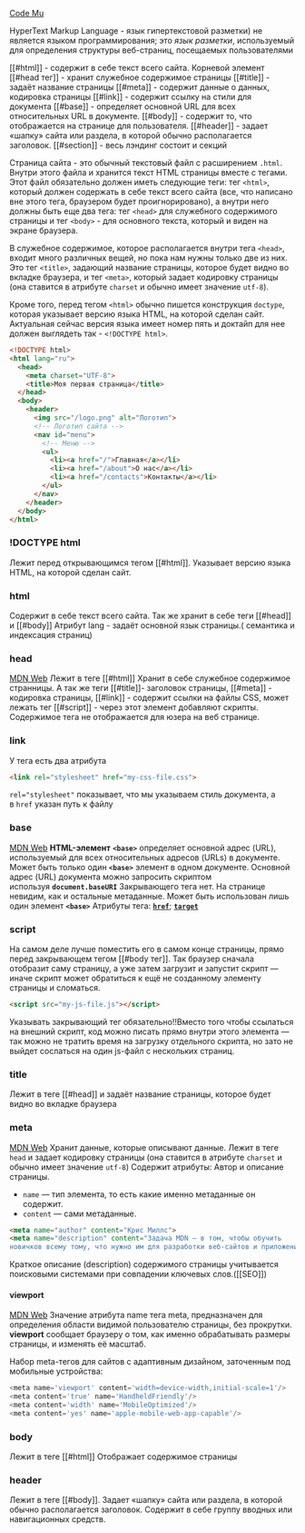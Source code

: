 [Code Mu](https://code.mu/ru/markup/book/prime/html/page-structure/)

HyperText Markup Language - язык гипертекстовой разметки) не является языком программирования; это _язык разметки_, используемый для определения структуры веб-страниц, посещаемых пользователями

[[#html]] - содержит в себе текст всего сайта. Корневой элемент
    [[#head тег]] - хранит служебное содержимое страницы
        [[#title]] - задаёт название страницы
        [[#meta]] - содержит данные о данных, кодировка страницы
        [[#link]] - содержит ссылку на стили для документа
        [[#base]] - определяет основной URL для всех относительных URL в документе.
    [[#body]] - содержит то, что отображается на странице для пользователя.
        [[#header]] - задает «шапку» сайта или раздела, в которой обычно располагается заголовок.
        [[#section]] - весь лэндинг состоит и секций


Страница сайта - это обычный текстовый файл с расширением `.html`. Внутри этого файла и хранится текст HTML страницы вместе с тегами. Этот файл обязательно должен иметь следующие теги: тег `<html>`, который должен содержать в себе текст всего сайта (все, что написано вне этого тега, браузером будет проигнорировано), а внутри него должны быть еще два тега: тег `<head>` для служебного содержимого страницы и тег `<body>` - для основного текста, который и виден на экране браузера.

В служебное содержимое, которое располагается внутри тега `<head>`, входит много различных вещей, но пока нам нужны только две из них. Это тег `<title>`, задающий название страницы, которое будет видно во вкладке браузера, и тег `<meta>`, который задает кодировку страницы (она ставится в атрибуте `charset` и обычно имеет значение `utf-8`).

Кроме того, перед тегом `<html>` обычно пишется конструкция `doctype`, которая указывает версию языка HTML, на которой сделан сайт. Актуальная сейчас версия языка имеет номер пять и доктайп для нее должен выглядеть так - `<!DOCTYPE html>`.

``` HTML
<!DOCTYPE html>
<html lang="ru">
  <head>
    <meta charset="UTF-8">
    <title>Моя первая страница</title>
  </head>
  <body>
    <header>
      <img src="/logo.png" alt="Логотип">
      <!-- Логотип сайта -->
      <nav id="menu">
        <!-- Меню -->
        <ul>
          <li><a href="/">Главная</a></li>
          <li><a href="/about">О нас</a></li>
          <li><a href="/contacts">Контакты</a></li>
        </ul>
      </nav>
    </header>
  </body>
</html>
```

### !DOCTYPE html
Лежит перед открывающимся тегом [[#html]]. Указывает версию языка HTML, на которой сделан сайт.
	
### html
Содержит в себе текст всего сайта. Так же хранит в себе теги [[#head]] и [[#body]]
Атрибут lang - задаёт основной язык страницы.( семантика и индексация страниц)

### head
[MDN Web](https://developer.mozilla.org/ru/docs/Learn/HTML/Introduction_to_HTML/The_head_metadata_in_HTML)
Лежит в теге [[#html]] Хранит в себе служебное содержимое странницы. А так же теги [[#title]]- заголовок страницы,  [[#meta]] - кодировка страницы, [[#link]] - содержит ссылки на файлы CSS, может лежать тег [[#script]] - через этот элемент добавляют скрипты.
Содержимое тега не отображается для юзера на веб странице.

### link
У тега есть два атрибута
```html
<link rel="stylesheet" href="my-css-file.css">
```
`rel="stylesheet"` показывает, что мы указываем стиль документа, а в `href` указан путь к файлу

### base
[MDN Web](https://developer.mozilla.org/ru/docs/Web/HTML/Element/base)
**HTML-элемент** **`<base>`** определяет основной адрес (URL), используемый для всех относительных адресов (URLs) в документе. Может быть только один **`<base>`** элемент в одном документе. Основной адрес (URL) документа можно запросить скриптом используя **`document.baseURI`**
Закрывающего тега нет.
На странице невидим, как и остальные метаданные.
Может быть использован лишь один элемент **`<base>`**
Атрибуты тега: [**`href`**](https://developer.mozilla.org/ru/docs/Web/HTML/Element/base#attr-href); [**`target`**](https://developer.mozilla.org/ru/docs/Web/HTML/Element/base#attr-target)

### script
На самом деле лучше поместить его в самом конце страницы, прямо перед закрывающем тегом [[#body тег]]. Так браузер сначала отобразит саму страницу, а уже затем загрузит и запустит скрипт — иначе скрипт может обратиться к ещё не созданному элементу страницы и сломаться.
``` html
<script src="my-js-file.js"></script>
```
Указывать закрывающий тег обязательно!!Вместо того чтобы ссылаться на внешний скрипт, код можно писать прямо внутри этого элемента — так можно не тратить время на загрузку отдельного скрипта, но зато не выйдет сослаться на один js-файл с нескольких страниц.

### title
Лежит в теге [[#head]] и задаёт название страницы, которое будет видно во вкладке браузера

### meta
[MDN Web](https://developer.mozilla.org/ru/docs/Learn/HTML/Introduction_to_HTML/The_head_metadata_in_HTML#%D0%BC%D0%B5%D1%82%D0%B0%D0%B4%D0%B0%D0%BD%D0%BD%D1%8B%D0%B5_%D1%8D%D0%BB%D0%B5%D0%BC%D0%B5%D0%BD%D1%82_meta)
Хранит данные, которые описывают данные.
Лежит в теге `head` и задает кодировку страницы (она ставится в атрибуте `charset` и обычно имеет значение `utf-8`)
Содержит атрибуты: Автор и описание страницы.
-   `name` — тип элемента, то есть какие именно метаданные он содержит.
-   `content` — сами метаданные.
``` html
<meta name="author" content="Крис Миллс">
<meta name="description" content="Задача MDN — в том, чтобы обучить
новичков всему тому, что нужно им для разработки веб-сайтов и приложений.">
```
Краткое описание (description) содержимого страницы учитывается поисковыми системами при совпадении ключевых слов.([[SEO]])
#### viewport 
[MDN Web](https://developer.mozilla.org/ru/docs/Glossary/Viewport)
Значение атрибута name тега meta, предназначен для определения области видимой пользователю страницы, без прокрутки.
**viewport** сообщает браузеру о том, как именно обрабатывать размеры страницы, и изменять её масштаб.

Набор meta-тегов для сайтов с адаптивным дизайном, заточенным под мобильные устройства:
```js
<meta name='viewport' content='width=device-width,initial-scale=1'/>
<meta content='true' name='HandheldFriendly'/>
<meta content='width' name='MobileOptimized'/>
<meta content='yes' name='apple-mobile-web-app-capable'/>
```


### body
Лежит в теге [[#html]] Отображает содержимое страницы

### header
Лежит в теге [[#body]].  Задает «шапку» сайта или раздела, в которой обычно располагается заголовок.
Содержит в себе группу вводных или навигационных средств.